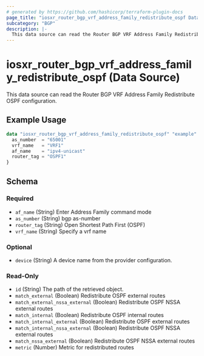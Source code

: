 ```yaml
---
# generated by https://github.com/hashicorp/terraform-plugin-docs
page_title: "iosxr_router_bgp_vrf_address_family_redistribute_ospf Data Source - terraform-provider-iosxr"
subcategory: "BGP"
description: |-
  This data source can read the Router BGP VRF Address Family Redistribute OSPF configuration.
---
```


# iosxr_router_bgp_vrf_address_family_redistribute_ospf (Data Source)

This data source can read the Router BGP VRF Address Family Redistribute OSPF configuration.

## Example Usage

```terraform
data "iosxr_router_bgp_vrf_address_family_redistribute_ospf" "example" {
  as_number  = "65001"
  vrf_name   = "VRF1"
  af_name    = "ipv4-unicast"
  router_tag = "OSPF1"
}
```

<!-- schema generated by tfplugindocs -->
## Schema

### Required

- `af_name` (String) Enter Address Family command mode
- `as_number` (String) bgp as-number
- `router_tag` (String) Open Shortest Path First (OSPF)
- `vrf_name` (String) Specify a vrf name

### Optional

- `device` (String) A device name from the provider configuration.

### Read-Only

- `id` (String) The path of the retrieved object.
- `match_external` (Boolean) Redistribute OSPF external routes
- `match_external_nssa_external` (Boolean) Redistribute OSPF NSSA external routes
- `match_internal` (Boolean) Redistribute OSPF internal routes
- `match_internal_external` (Boolean) Redistribute OSPF external routes
- `match_internal_nssa_external` (Boolean) Redistribute OSPF NSSA external routes
- `match_nssa_external` (Boolean) Redistribute OSPF NSSA external routes
- `metric` (Number) Metric for redistributed routes



